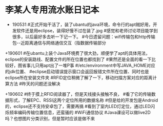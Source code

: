 ﻿# 李某人专用流水账日记本
+ 190531   #正式开始干活了，装了ubantu的java环境，命令行的apt贼好用，开发软件还是用eclipse，装得好慢不过在装了.jpg
  			#感觉和老师讨论项目能学到很多，以后最好多去听一下记一下。
  			#今日遗留问题：wifi传输包和http传输包--近距离通信与网络通信交互（指数据传输部分

+190601	#在ubantu上装个Java环境费了很大劲，顺便学了apt的具体用法，eclipse的安装路线、配置文件的所在位置也都找到了
			#果然还是全面的看一下比较好，图省事儿只用apt出了一堆P事
			#/etc/environment中写JAVA_HOME对应的jdk位置、
			#eclipse启动错误提示窗口会返回报错文件所在位置、同时也是eclipse所在安装文件夹
			#RFID定位稍微了解了一下，移动扫描方案对应的距离计算方法
			#昨天的问题还没解决

+190602	#终于摸上RFID阅读器了，但是天线接头接触不良，
			#看了它的传输数据形式，了解EPC、RSSI这两个定位所用的数据名称
			#但是给的开发包是Android的，eclipse还不支持安卓包了，需要再搞
			#看到了室内LED灯定位，通过LED闪烁频率编码传输位置信息，还蛮骚的
			#WiFi通信协议
			#Java课设可以做live2D吗？也想图片分类识别，但是暂时应该是做不来